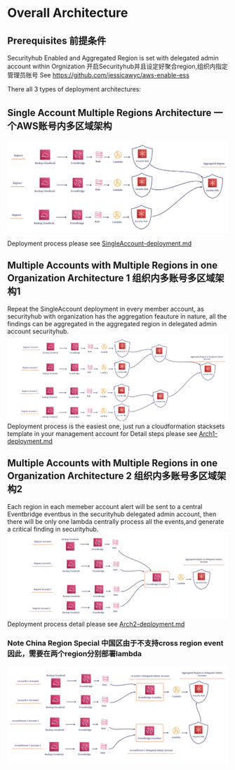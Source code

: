 # Overall Architecture
## Prerequisites 前提条件
Securityhub Enabled and Aggregated Region is set with delegated admin account within Orgnization 开启Securityhub并且设定好聚合region,组织内指定管理员账号
See https://github.com/jessicawyc/aws-enable-ess

There all 3 types of deployment architectures:
## Single Account Multiple Regions Architecture 一个AWS账号内多区域架构
![type1](Arch-SingleAccount.png)

Deployment process please see [SingleAccount-deployment.md](SingleAccount-deployment.md)
## Multiple Accounts with Multiple Regions in one Organization  Architecture 1 组织内多账号多区域架构1
Repeat the SingleAccount deployment in every member account, as securityhub with organization has the aggregation feauture in nature, all the findings can be aggregated in the aggregated region in delegated admin account securityhub.
![type1](Arch1.png)
Deployment process is the easiest one, just run a cloudformation stacksets template in your management account
for Detail steps please see [Arch1-deployment.md](Arch1-deployment.md)
## Multiple Accounts with Multiple Regions in one Organization  Architecture 2 组织内多账号多区域架构2
Each region in each memeber account alert will be sent to a central Eventbridge eventbus in the securityhub delegated admin account, then there will be only one lambda centrally process all the events,and generate a critical finding in securityhub.
![type1](Arch2.png)
Deployment process detail please see [Arch2-deployment.md](Arch2-deployment.md)

### Note China Region Special 中国区由于不支持cross region event因此，需要在两个region分别部署lambda
![type1](Arch2-China.png)
